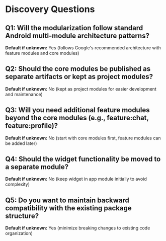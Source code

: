 # Discovery Questions

## Q1: Will the modularization follow standard Android multi-module architecture patterns?
**Default if unknown:** Yes (follows Google's recommended architecture with feature modules and core modules)

## Q2: Should the core modules be published as separate artifacts or kept as project modules?
**Default if unknown:** No (kept as project modules for easier development and maintenance)

## Q3: Will you need additional feature modules beyond the core modules (e.g., feature:chat, feature:profile)?
**Default if unknown:** No (start with core modules first, feature modules can be added later)

## Q4: Should the widget functionality be moved to a separate module?
**Default if unknown:** No (keep widget in app module initially to avoid complexity)

## Q5: Do you want to maintain backward compatibility with the existing package structure?
**Default if unknown:** Yes (minimize breaking changes to existing code organization)